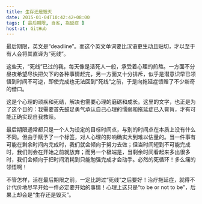 ```yaml
---
title: 生存还是毁灭
date: 2015-01-04T10:42:42+08:00
tags: [ 最后期限, 自省, 拖延症 ]
host-at: GitHub
---
```

最后期限，英文是“deadline”。而这个英文单词要比汉语更生动且贴切，才以至于有人会将其直译为“死线”。

这些天，“死线”已过的我，每天像是活死人一般，承受着心理的煎熬。一方面不分昼夜希望尽快把欠下的各种事情赶完，另一方面又十分排斥，似乎是潜意识早已领悟到时间不可逆，即使完成也无法回到“死线”之前，于是向拖延症馈赠了不少新奇的借口。

这是个心理的顽疾和死结，解决也需要心理的磨砺和成长。这里的文字，也正是为了这个目的：我需要首先鼓足勇气承认自己心理的懦弱和拖延症已入膏肓，才有可能正确实现自我救赎。

最后期限通常都只是一个人为设定的目标时间点，与别的时间点在本质上没有什么不同。但由于赋予了一个标签，对人心理的影响确实大到难以估量的。当一件事有可能在剩余时间内完成时，我们就会倾向于努力去做；但当时间短到不可能完成时，我们则会在开始之前就放弃；而另一个极端是，当剩余时间看起来多出很多时，我们会倾向于把时间消耗到只能勉强完成才会动手。必然的死循环！多么痛的领悟啊！

不管怎样，活在最后期限之前，一定比跨过“死线”之后要好！治疗拖延症，就得不计代价地尽早开始一件必定要开始的事情！心理上这只是“to be or not to be”，后果上却会是“生存还是毁灭”。

